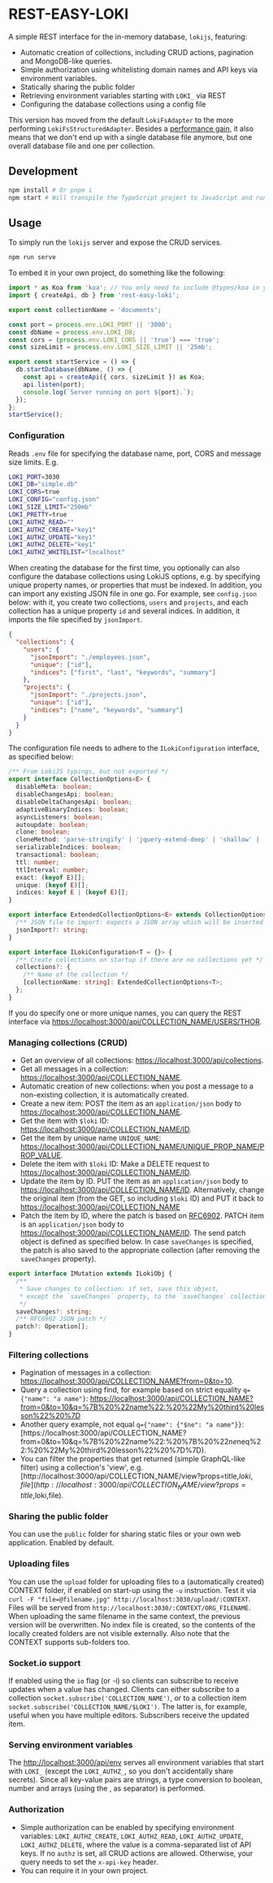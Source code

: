 # REST-EASY-LOKI

A simple REST interface for the in-memory database, `lokijs`, featuring:

- Automatic creation of collections, including CRUD actions, pagination and MongoDB-like queries.
- Simple authorization using whitelisting domain names and API keys via environment variables.
- Statically sharing the public folder
- Retrieving environment variables starting with `LOKI_` via REST
- Configuring the database collections using a config file

This version has moved from the default `LokiFsAdapter` to the more performing `LokiFsStructuredAdapter`. Besides a [performance gain](https://github.com/techfort/LokiJS/wiki/LokiJS-persistence-and-adapters#an-example-using-fastest-and-most-scalable-lokifsstructuredadapter-for-nodejs-might-look-like-), it also means that we don't end up with a single database file anymore, but one overall database file and one per collection.

## Development

```bash
npm install # Or pnpm i
npm start # Will transpile the TypeScript project to JavaScript and run node on every change.
```

## Usage

To simply run the `lokijs` server and expose the CRUD services.

```bash
npm run serve
```

To embed it in your own project, do something like the following:

```ts
import * as Koa from 'koa'; // You only need to include @types/koa in your devDependencies, not Koa itself.
import { createApi, db } from 'rest-easy-loki';

export const collectionName = 'documents';

const port = process.env.LOKI_PORT || '3000';
const dbName = process.env.LOKI_DB;
const cors = (process.env.LOKI_CORS || 'true') === 'true';
const sizeLimit = process.env.LOKI_SIZE_LIMIT || '25mb';

export const startService = () => {
  db.startDatabase(dbName, () => {
    const api = createApi({ cors, sizeLimit }) as Koa;
    api.listen(port);
    console.log(`Server running on port ${port}.`);
  });
};
startService();
```

### Configuration

Reads `.env` file for specifying the database name, port, CORS and message size limits. E.g.

```bash
LOKI_PORT=3030
LOKI_DB="simple.db"
LOKI_CORS=true
LOKI_CONFIG="config.json"
LOKI_SIZE_LIMIT="250mb"
LOKI_PRETTY=true
LOKI_AUTHZ_READ=""
LOKI_AUTHZ_CREATE="key1"
LOKI_AUTHZ_UPDATE="key1"
LOKI_AUTHZ_DELETE="key1"
LOKI_AUTHZ_WHITELIST="localhost"
```

When creating the database for the first time, you optionally can also configure the database collections using LokiJS options, e.g. by specifying unique property names, or properties that must be indexed. In addition, you can import any existing JSON file in one go. For example, see `config.json` below: with it, you create two collections, `users` and `projects`, and each collection has a unique property `id` and several indices. In addition, it imports the file specified by `jsonImport`. 

```json
{
  "collections": {
    "users": {
      "jsonImport": "./employees.json",
      "unique": ["id"],
      "indices": ["first", "last", "keywords", "summary"]
    },
    "projects": {
      "jsonImport": "./projects.json",
      "unique": ["id"],
      "indices": ["name", "keywords", "summary"]
    }
  }
}
```

The configuration file needs to adhere to the `ILokiConfiguration` interface, as specified below:

```ts
/** From LokiJS typings, but not exported */
export interface CollectionOptions<E> {
  disableMeta: boolean;
  disableChangesApi: boolean;
  disableDeltaChangesApi: boolean;
  adaptiveBinaryIndices: boolean;
  asyncListeners: boolean;
  autoupdate: boolean;
  clone: boolean;
  cloneMethod: 'parse-stringify' | 'jquery-extend-deep' | 'shallow' | 'shallow-assign' | 'shallow-recurse-objects';
  serializableIndices: boolean;
  transactional: boolean;
  ttl: number;
  ttlInterval: number;
  exact: (keyof E)[];
  unique: (keyof E)[];
  indices: keyof E | (keyof E)[];
}

export interface ExtendedCollectionOptions<E> extends CollectionOptions<E> {
  /** JSON file to import: expects a JSON array which will be inserted into the collection */
  jsonImport?: string;
}

export interface ILokiConfiguration<T = {}> {
  /** Create collections on startup if there are no collections yet */
  collections?: {
    /** Name of the collection */
    [collectionName: string]: ExtendedCollectionOptions<T>;
  };
}
```

If you do specify one or more unique names, you can query the REST interface via [https://localhost:3000/api/COLLECTION_NAME/USERS/THOR](https://localhost:3000/api/COLLECTION_NAME/USERS/THOR).

### Managing collections (CRUD)

- Get an overview of all collections: [https://localhost:3000/api/collections](https://localhost:3000/api/collections).
- Get all messages in a collection: [https://localhost:3000/api/COLLECTION_NAME](https://localhost:3000/api/COLLECTION_NAME).
- Automatic creation of new collections: when you post a message to a non-existing collection, it is automatically created.
- Create a new item: POST the item as an `application/json` body to [https://localhost:3000/api/COLLECTION_NAME](https://localhost:3000/api/COLLECTION_NAME).
- Get the item with `$loki` ID: [https://localhost:3000/api/COLLECTION_NAME/ID](https://localhost:3000/api/COLLECTION_NAME/1).
- Get the item by unique name `UNIQUE_NAME`: [https://localhost:3000/api/COLLECTION_NAME/UNIQUE_PROP_NAME/PROP_VALUE](https://localhost:3000/api/COLLECTION_NAME/USERS/THOR).
- Delete the item with `$loki` ID: Make a DELETE request to [https://localhost:3000/api/COLLECTION_NAME/ID](https://localhost:3000/api/COLLECTION_NAME/1).
- Update the item by ID. PUT the item as an `application/json` body to [https://localhost:3000/api/COLLECTION_NAME/ID](https://localhost:3000/api/COLLECTION_NAME/ID). Alternatively, change the original item (from the GET, so including `$loki` ID) and PUT it back to [https://localhost:3000/api/COLLECTION_NAME](https://localhost:3000/api/COLLECTION_NAME)
- Patch the item by ID, where the patch is based on [RFC6902](https://www.npmjs.com/package/rfc6902). PATCH item is an `application/json` body to [https://localhost:3000/api/COLLECTION_NAME/ID](https://localhost:3000/api/COLLECTION_NAME/ID). The send patch object is defined as specified below. In case `saveChanges` is specified, the patch is also saved to the appropriate collection (after removing the `saveChanges` property).

```ts
export interface IMutation extends ILokiObj {
  /**
   * Save changes to collection: if set, save this object,
   * except the `saveChanges` property, to the `saveChanges` collection
   */
  saveChanges?: string;
  /** RFC6902 JSON patch */
  patch?: Operation[];
}
```

### Filtering collections

- Pagination of messages in a collection: [https://localhost:3000/api/COLLECTION_NAME?from=0&to=10](https://localhost:3000/api/COLLECTION_NAME?from=0&to=10).
- Query a collection using find, for example based on strict equality `q={"name": "a name"}`: [https://localhost:3000/api/COLLECTION_NAME?from=0&to=10&q=%7B%20%22name%22:%20%22My%20third%20lesson%22%20%7D](https://localhost:3000/api/COLLECTION_NAME?from=0&to=10&q=%7B%20%22name%22:%20%22My%20third%20lesson%22%20%7D)
- Another query example, not equal `q={"name": {"$ne": "a name"}}`: [https://localhost:3000/api/COLLECTION_NAME?from=0&to=10&q=%7B%20%22name%22:%20%7B%20%22$ne%22:%20%22My%20third%20lesson%22%20%7D%7D](https://localhost:3000/api/COLLECTION_NAME?from=0&to=10&q=q=%7B%20%22name%22:%20%7B%20%22$neq%22:%20%22My%20third%20lesson%22%20%7D%7D).
- You can filter the properties that get returned (simple GraphQL-like filter) using a collection's 'view', e.g. [http://localhost:3000/api/COLLECTION_NAME/view?props=title,$loki,file](http://localhost:3000/api/COLLECTION_NAME/view?props=title,$loki,file).

### Sharing the public folder

You can use the `public` folder for sharing static files or your own web application. Enabled by default.

### Uploading files

You can use the `upload` folder for uploading files to a (automatically created) CONTEXT folder, if enabled on start-up using the `-u` instruction. Test it via `curl -F "file=@filename.jpg" http://localhost:3030/upload/:CONTEXT`. Files will be served from `http://localhost:3030/:CONTEXT/ORG_FILENAME`. When uploading the same filename in the same context, the previous version will be overwritten. No index file is created, so the contents of the locally created folders are not visible externally. Also note that the CONTEXT supports sub-folders too.

### Socket.io support

If enabled using the `io` flag (or -i) so clients can subscribe to receive updates when a value has changed. Clients can either subscribe to a collection `socket.subscribe('COLLECTION_NAME')`, or to a collection item `socket.subscribe('COLLECTION_NAME/$LOKI')`. The latter is, for example, useful when you have multiple editors. Subscribers receive the updated item.

### Serving environment variables

The [http://localhost:3000/api/env](http://localhost:3000/api/env) serves all environment variables that start with `LOKI_` (except the `LOKI_AUTHZ_`, so you don't accidentally share secrets). Since all key-value pairs are strings, a type conversion to boolean, number and arrays (using the , as separator) is performed.

### Authorization

- Simple authorization can be enabled by specifying environment variables: `LOKI_AUTHZ_CREATE`, `LOKI_AUTHZ_READ`, `LOKI_AUTHZ_UPDATE`, `LOKI_AUTHZ_DELETE`, where the value is a comma-separated list of API keys. If no `authz` is set, all CRUD actions are allowed. Otherwise, your query needs to set the `x-api-key` header.
- You can require it in your own project.
